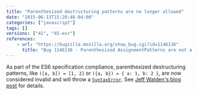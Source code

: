 ```yaml
---
title: "Parenthesized destructuring patterns are no longer allowed"
date: "2015-06-13T15:20:46-04:00"
categories: ["javascript"]
tags: []
versions: ["41", "45-esr"]
references:
    - url: "https://bugzilla.mozilla.org/show_bug.cgi?id=1146136"
      title: "Bug 1146136 - Parenthesized AssignmentPatterns are not a valid LHS"
---
```

As part of the ES6 specification compliance, parenthesized destructuring patterns, like `([a, b]) = [1, 2]` or `({a, b}) = { a: 1, b: 2 }`, are now considered invalid and will throw a [`SyntaxError`](https://developer.mozilla.org/docs/Web/JavaScript/Reference/Global_Objects/SyntaxError). See [Jeff Walden's blog post](https://whereswalden.com/2015/06/20/new-changes-to-make-spidermonkeys-and-firefoxs-parsing-of-destructuring-patterns-more-spec-compliant/) for details.
